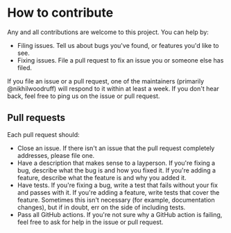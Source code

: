# How to contribute

Any and all contributions are welcome to this project. You can help by:

* Filing issues. Tell us about bugs you've found, or features you'd like to see.
* Fixing issues. File a pull request to fix an issue you or someone else has filed.

If you file an issue or a pull request, one of the maintainers (primarily @nikhilwoodruff) will respond to it within at least a week. If you don't hear back, feel free to ping us on the issue or pull request.

## Pull requests

Each pull request should:
* Close an issue. If there isn't an issue that the pull request completely addresses, please file one.
* Have a description that makes sense to a layperson. If you're fixing a bug, describe what the bug is and how you fixed it. If you're adding a feature, describe what the feature is and why you added it.
* Have tests. If you're fixing a bug, write a test that fails without your fix and passes with it. If you're adding a feature, write tests that cover the feature. Sometimes this isn't necessary (for example, documentation changes), but if in doubt, err on the side of including tests.
* Pass all GitHub actions. If you're not sure why a GitHub action is failing, feel free to ask for help in the issue or pull request.

